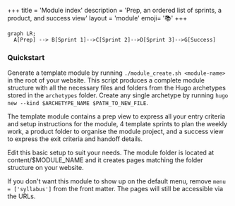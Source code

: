 +++
title = 'Module index'
description = 'Prep, an ordered list of sprints, a product, and success view'
layout = 'module'
emoji= '📚'
+++

```mermaid
graph LR;
  A[Prep] --> B[Sprint 1]-->C[Sprint 2]-->D[Sprint 3]-->G[Success]
```

### Quickstart

Generate a template module by running `./module_create.sh <module-name>` in the root of your website. This script produces a complete module structure with all the necessary files and folders from the Hugo archetypes stored in the `archetypes` folder. Create any single archetype by running `hugo new --kind $ARCHETYPE_NAME $PATH_TO_NEW_FILE`.

The template module contains a prep view to express all your entry criteria and setup instructions for the module, 4 template sprints to plan the weekly work, a product folder to organise the module project, and a success view to express the exit criteria and handoff details.

Edit this basic setup to suit your needs. The module folder is located at content/$MODULE_NAME and it creates pages matching the folder structure on your website.

If you don't want this module to show up on the default menu, remove `menu = ['syllabus']` from the front matter. The pages will still be accessible via the URLs.
